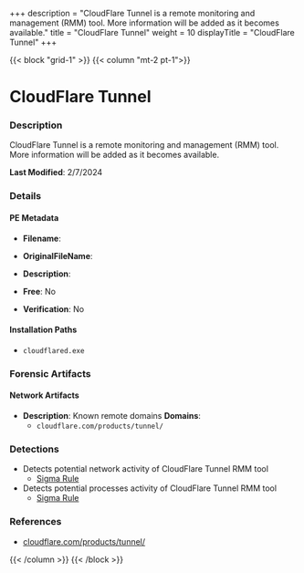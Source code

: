 +++
description = "CloudFlare Tunnel is a remote monitoring and management (RMM) tool. More information will be added as it becomes available."
title = "CloudFlare Tunnel"
weight = 10
displayTitle = "CloudFlare Tunnel"
+++


{{< block "grid-1" >}}
{{< column "mt-2 pt-1">}}

# CloudFlare Tunnel


### Description

CloudFlare Tunnel is a remote monitoring and management (RMM) tool. More information will be added as it becomes available.



**Last Modified**: 2/7/2024

### Details


#### PE Metadata
- **Filename**: 
- **OriginalFileName**: 
- **Description**: 


- **Free**: No

- **Verification**: No




#### Installation Paths
- `cloudflared.exe`

### Forensic Artifacts




#### Network Artifacts
- **Description**: Known remote domains  **Domains**:
    - `cloudflare.com/products/tunnel/`


### Detections
- Detects potential network activity of CloudFlare Tunnel RMM tool
  - [Sigma Rule](https://github.com/magicsword-io/LOLRMM/blob/main/detections/sigma/cloudflare_tunnel_network_sigma.yml)
- Detects potential processes activity of CloudFlare Tunnel RMM tool
  - [Sigma Rule](https://github.com/magicsword-io/LOLRMM/blob/main/detections/sigma/cloudflare_tunnel_processes_sigma.yml)

### References
- [cloudflare.com/products/tunnel/](cloudflare.com/products/tunnel/)



{{< /column >}}
{{< /block >}}
